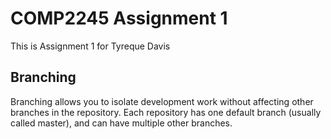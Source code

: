 
# COMP2245 Assignment 1
This is Assignment 1 for Tyreque Davis

## Branching
Branching allows you to isolate development work without
affecting other branches in the repository. Each repository
has one default branch (usually called master), and can have
multiple other branches.
